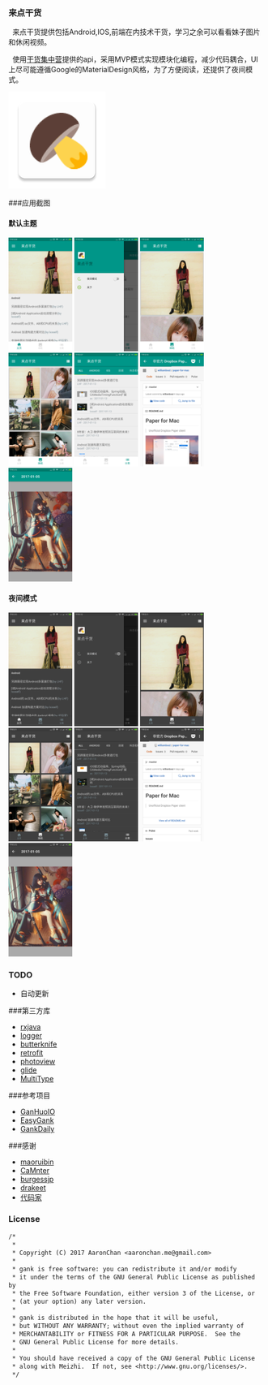 ### 来点干货
&nbsp;&nbsp;来点干货提供包括Android,IOS,前端在内技术干货，学习之余可以看看妹子图片和休闲视频。

&nbsp;&nbsp;使用[干货集中营](gank.io)提供的api，采用MVP模式实现模块化编程，减少代码耦合，UI上尽可能遵循Google的MaterialDesign风格，为了方便阅读，还提供了夜间模式。

![icon](/app/src/main/res/mipmap-xxxhdpi/ic_launcher.png "")

###应用截图
#### 默认主题
<img src="sreenCapture/main.png" width="25%" />
<img src="sreenCapture/navigation_drawer.png" width="25%" />
<img src="sreenCapture/gril_linear.png" width="25%" />
<img src="sreenCapture/girl_staggeredGrid.png" width="25%" />
<img src="sreenCapture/category.png" width="25%" />
<img src="sreenCapture/gank_detail.png" width="25%" />
<img src="sreenCapture/girl_detail.png" width="25%" />

#### 夜间模式
<img src="sreenCapture/main_night.png" width="25%" />
<img src="sreenCapture/navigation_drawer_night.png" width="25%" />
<img src="sreenCapture/gril_linear_night.png" width="25%" />
<img src="sreenCapture/girl_staggeredGrid_night.png" width="25%" />
<img src="sreenCapture/category_night.png" width="25%" />
<img src="sreenCapture/gank_detail_night.png" width="25%" />
<img src="sreenCapture/girl_detail_night.png" width="25%" />

### TODO
* 自动更新

###第三方库
* [rxjava](https://github.com/ReactiveX/RxJava)
* [logger](https://github.com/orhanobut/logger)
* [butterknife](https://github.com/JakeWharton/butterknife)
* [retrofit](https://github.com/square/retrofit)
* [photoview](https://github.com/chrisbanes/PhotoView)
* [glide](https://github.com/bumptech/glide)
* [MultiType](https://github.com/drakeet/MultiType)

###参考项目
* [GanHuoIO](https://github.com/burgessjp/GanHuoIO)
* [EasyGank](https://github.com/CaMnter/EasyGank)
* [GankDaily](https://github.com/maoruibin/GankDaily)

###感谢
* [maoruibin](https://github.com/maoruibin)
* [CaMnter](https://github.com/CaMnter)
* [burgessjp](https://github.com/burgessjp)
* [drakeet](https://github.com/drakeet)
* [代码家](https://github.com/daimajia)

### License

    /*
     *       
     * Copyright (C) 2017 AaronChan <aaronchan.me@gmail.com>
     *
     * gank is free software: you can redistribute it and/or modify
     * it under the terms of the GNU General Public License as published by
     * the Free Software Foundation, either version 3 of the License, or
     * (at your option) any later version.
     *
     * gank is distributed in the hope that it will be useful,
     * but WITHOUT ANY WARRANTY; without even the implied warranty of
     * MERCHANTABILITY or FITNESS FOR A PARTICULAR PURPOSE.  See the
     * GNU General Public License for more details.
     *
     * You should have received a copy of the GNU General Public License
     * along with Meizhi.  If not, see <http://www.gnu.org/licenses/>.
     */


